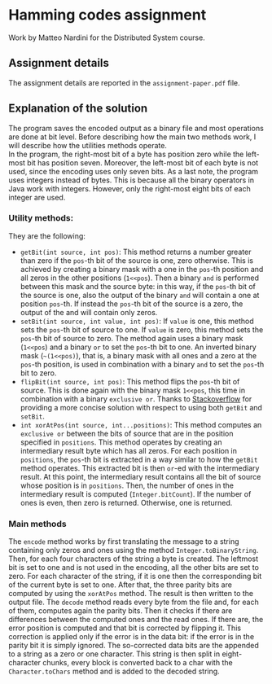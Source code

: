 # Hamming codes assignment
Work by Matteo Nardini for the Distributed System course.

## Assignment details
The assignment details are reported in the `assignment-paper.pdf` file.

## Explanation of the solution
The program saves the encoded output as a binary file and most operations are done at bit level. Before describing how the main two methods work, I will describe how the utilities methods operate.  
In the program, the right-most bit of a byte has position zero while the left-most bit has position seven. Moreover, the left-most bit of each byte is not used, since the encoding uses only seven bits. As a last note, the program uses integers instead of bytes. This is because all the binary operators in Java work with integers. However, only the right-most eight bits of each integer are used. 

### Utility methods:
They are the following:

* `getBit(int source, int pos)`: This method returns a number greater than zero if the `pos`-th bit of the source is one, zero otherwise. This is achieved by creating a binary mask with a one in the `pos`-th position and all zeros in the other positions (`1<<pos`). Then a binary `and` is performed between this mask and the source byte: in this way, if the `pos`-th bit of the source is one, also the output of the binary `and` will contain a one at position `pos`-th. If instead the `pos`-th bit of the source is a zero, the output of the and will contain only zeros. 
* `setBit(int source, int value, int pos)`: If `value` is one, this method sets the `pos`-th bit of source to one. If `value` is zero, this method sets the `pos`-th bit of source to zero. The method again uses a binary mask (`1<<pos`) and a binary `or` to set the `pos`-th bit to one. An inverted binary mask (`~(1<<pos)`), that is, a binary mask with all ones and a zero at the `pos`-th position, is used in combination with a binary `and` to set the `pos`-th bit to zero.
* `flipBit(int source, int pos)`: This method flips the `pos`-th bit of source. This is done again with the binary mask `1<<pos`, this time in combination with a binary `exclusive or`. Thanks to [Stackoverflow](http://stackoverflow.com/questions/18247126/how-to-flip-a-bit-at-a-specific-position-in-an-integer-in-any-language) for providing a more concise solution with respect to using both `getBit` and `setBit`.
* `int xorAtPos(int source, int...positions)`: This method computes an `exclusive or` between the bits of source that are in the position specified in `positions`. This method operates by creating an intermediary result byte which has all zeros. For each position in `positions`, the `pos`-th bit is extracted in a way similar to how the `getBit` method operates. This extracted bit is then `or`-ed with the intermediary result. At this point, the intermediary result contains all the bit of source whose position is in `positions`. Then, the number of ones in the intermediary result is computed (`Integer.bitCount`). If the number of ones is even, then zero is returned. Otherwise, one is returned.
 
### Main methods
The `encode` method works by first translating the message to a string containing only zeros and ones using the method `Integer.toBinaryString`. Then, for each four characters of the string a byte is created. The leftmost bit is set to one and is not used in the encoding, all the other bits are set to zero. For each character of the string, if it is one then the corresponding bit of the current byte is set to one. After that, the three parity bits are computed by using the `xorAtPos` method. The result is then written to the output file.
The `decode` method reads every byte from the file and, for each of them, computes again the parity bits. Then it checks if there are differences between the computed ones and the read ones. If there are, the error position is computed and that bit is corrected by flipping it. This correction is applied only if the error is in the data bit: if the error is in the parity bit it is simply ignored.  The so-corrected data bits are the appended to a string as a zero or one character. This string is then split in eight-character chunks, every block is converted back to a char with the `Character.toChars` method and is added to the decoded string. 
